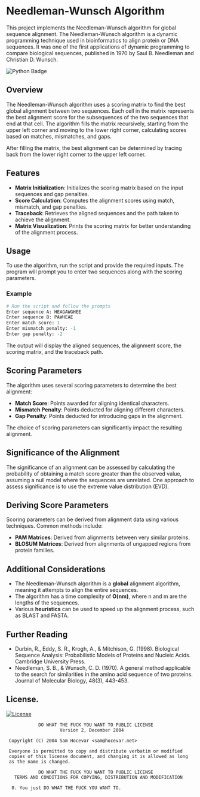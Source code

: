 # Needleman-Wunsch Algorithm

This project implements the Needleman-Wunsch algorithm for global sequence alignment. The Needleman-Wunsch algorithm is a dynamic programming technique used in bioinformatics to align protein or DNA sequences. It was one of the first applications of dynamic programming to compare biological sequences, published in 1970 by Saul B. Needleman and Christian D. Wunsch.

![Python Badge](https://img.shields.io/badge/Python-3776AB?logo=python&logoColor=fff&style=flat)

## Overview

The Needleman-Wunsch algorithm uses a scoring matrix to find the best global alignment between two sequences. Each cell in the matrix represents the best alignment score for the subsequences of the two sequences that end at that cell. The algorithm fills the matrix recursively, starting from the upper left corner and moving to the lower right corner, calculating scores based on matches, mismatches, and gaps.

After filling the matrix, the best alignment can be determined by tracing back from the lower right corner to the upper left corner.

## Features

- **Matrix Initialization**: Initializes the scoring matrix based on the input sequences and gap penalties.
- **Score Calculation**: Computes the alignment scores using match, mismatch, and gap penalties.
- **Traceback**: Retrieves the aligned sequences and the path taken to achieve the alignment.
- **Matrix Visualization**: Prints the scoring matrix for better understanding of the alignment process.

## Usage

To use the algorithm, run the script and provide the required inputs. The program will prompt you to enter two sequences along with the scoring parameters.

### Example

```python
# Run the script and follow the prompts
Enter sequence A: HEAGAWGHEE
Enter sequence B: PAWHEAE
Enter match score: 1
Enter mismatch penalty: -1
Enter gap penalty: -2
```

The output will display the aligned sequences, the alignment score, the scoring matrix, and the traceback path.

## Scoring Parameters

The algorithm uses several scoring parameters to determine the best alignment:

- **Match Score**: Points awarded for aligning identical characters.
- **Mismatch Penalty**: Points deducted for aligning different characters.
- **Gap Penalty**: Points deducted for introducing gaps in the alignment.

The choice of scoring parameters can significantly impact the resulting alignment.

## Significance of the Alignment

The significance of an alignment can be assessed by calculating the probability of obtaining a match score greater than the observed value, assuming a null model where the sequences are unrelated. One approach to assess significance is to use the extreme value distribution (EVD).

## Deriving Score Parameters

Scoring parameters can be derived from alignment data using various techniques. Common methods include:

- **PAM Matrices**: Derived from alignments between very similar proteins.
- **BLOSUM Matrices**: Derived from alignments of ungapped regions from protein families.

## Additional Considerations

- The Needleman-Wunsch algorithm is a **global** alignment algorithm, meaning it attempts to align the entire sequences.
- The algorithm has a time complexity of **O(nm)**, where n and m are the lengths of the sequences.
- Various **heuristics** can be used to speed up the alignment process, such as BLAST and FASTA.

## Further Reading

- Durbin, R., Eddy, S. R., Krogh, A., & Mitchison, G. (1998). Biological Sequence Analysis: Probabilistic Models of Proteins and Nucleic Acids. Cambridge University Press.
- Needleman, S. B., & Wunsch, C. D. (1970). A general method applicable to the search for similarities in the amino acid sequence of two proteins. Journal of Molecular Biology, 48(3), 443-453.
## License.

[![License](https://img.shields.io/github/license/vncsmnl/guiadoprogramador?style=flat&logo=github&color=blue)](/LICENSE)

```
            DO WHAT THE FUCK YOU WANT TO PUBLIC LICENSE
                    Version 2, December 2004

 Copyright (C) 2004 Sam Hocevar <sam@hocevar.net>

 Everyone is permitted to copy and distribute verbatim or modified
 copies of this license document, and changing it is allowed as long
 as the name is changed.

            DO WHAT THE FUCK YOU WANT TO PUBLIC LICENSE
   TERMS AND CONDITIONS FOR COPYING, DISTRIBUTION AND MODIFICATION

  0. You just DO WHAT THE FUCK YOU WANT TO.
```